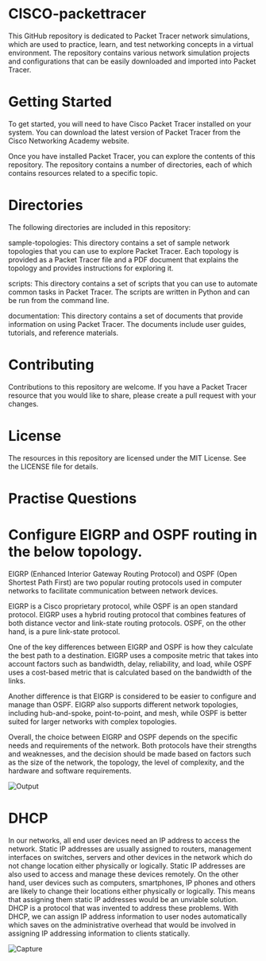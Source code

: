 # CISCO-packettracer
This GitHub repository is dedicated to Packet Tracer network simulations, which are used to practice, learn, and test networking concepts in a virtual environment. The repository contains various network simulation projects and configurations that can be easily downloaded and imported into Packet Tracer.

# Getting Started
To get started, you will need to have Cisco Packet Tracer installed on your system. You can download the latest version of Packet Tracer from the Cisco Networking Academy website.

Once you have installed Packet Tracer, you can explore the contents of this repository. The repository contains a number of directories, each of which contains resources related to a specific topic.

# Directories
The following directories are included in this repository:

sample-topologies: This directory contains a set of sample network topologies that you can use to explore Packet Tracer. Each topology is provided as a Packet Tracer file and a PDF document that explains the topology and provides instructions for exploring it.

scripts: This directory contains a set of scripts that you can use to automate common tasks in Packet Tracer. The scripts are written in Python and can be run from the command line.

documentation: This directory contains a set of documents that provide information on using Packet Tracer. The documents include user guides, tutorials, and reference materials.

# Contributing
Contributions to this repository are welcome. If you have a Packet Tracer resource that you would like to share, please create a pull request with your changes.

# License
The resources in this repository are licensed under the MIT License. See the LICENSE file for details. 

# Practise Questions

# Configure EIGRP and OSPF routing in the below topology.
EIGRP (Enhanced Interior Gateway Routing Protocol) and OSPF (Open Shortest Path First) are two popular routing protocols used in computer networks to facilitate communication between network devices.

EIGRP is a Cisco proprietary protocol, while OSPF is an open standard protocol. EIGRP uses a hybrid routing protocol that combines features of both distance vector and link-state routing protocols. OSPF, on the other hand, is a pure link-state protocol.

One of the key differences between EIGRP and OSPF is how they calculate the best path to a destination. EIGRP uses a composite metric that takes into account factors such as bandwidth, delay, reliability, and load, while OSPF uses a cost-based metric that is calculated based on the bandwidth of the links.

Another difference is that EIGRP is considered to be easier to configure and manage than OSPF. EIGRP also supports different network topologies, including hub-and-spoke, point-to-point, and mesh, while OSPF is better suited for larger networks with complex topologies.

Overall, the choice between EIGRP and OSPF depends on the specific needs and requirements of the network. Both protocols have their strengths and weaknesses, and the decision should be made based on factors such as the size of the network, the topology, the level of complexity, and the hardware and software requirements.


![Output](https://user-images.githubusercontent.com/90936436/220851391-83dcfa9c-2b82-430a-9ab1-42418fb67c6f.png)




# DHCP

In our networks, all end user devices need an IP address to access the network. Static IP
addresses are usually assigned to routers, management interfaces on switches, servers and other
devices in the network which do not change location either physically or logically. Static IP
addresses are also used to access and manage these devices remotely.
On the other hand, user devices such as computers, smartphones, IP phones and others are
likely to change their locations either physically or logically. This means that assigning them static
IP addresses would be an unviable solution.
DHCP is a protocol that was invented to address these problems. With DHCP, we can assign IP
address information to user nodes automatically which saves on the administrative overhead that
would be involved in assigning IP addressing information to clients statically.



![Capture](https://user-images.githubusercontent.com/90936436/222365149-255d076f-dd71-4bfd-b43c-afe464084c45.PNG)

